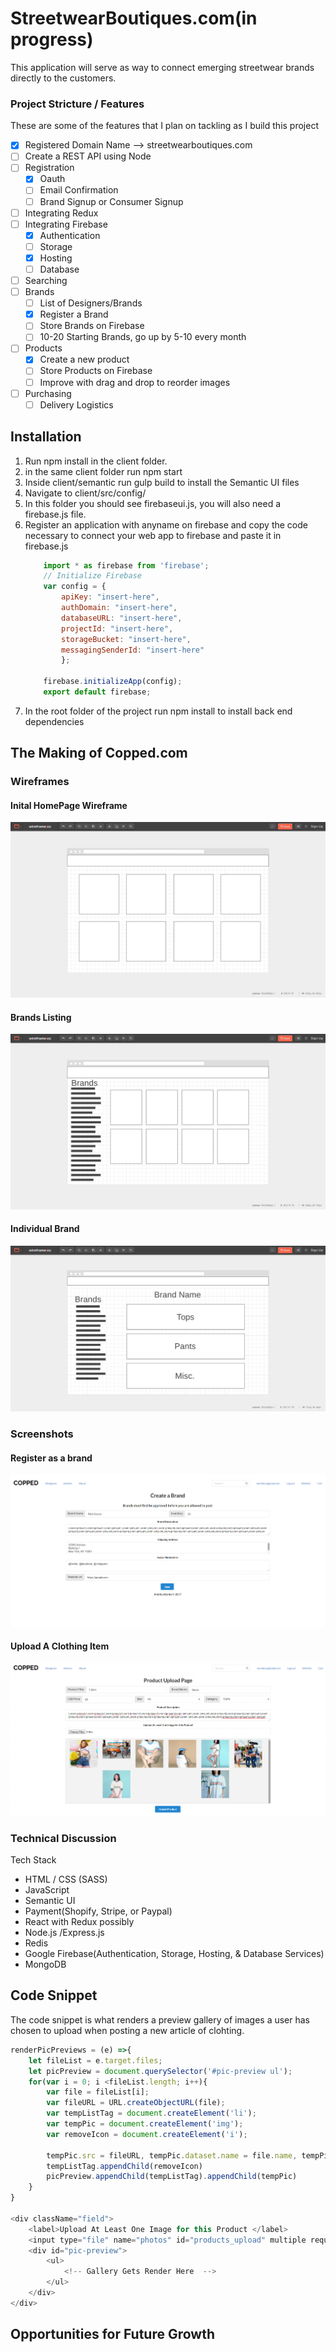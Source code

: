 #  StreetwearBoutiques.com(in progress)

This application will serve as way to connect emerging streetwear brands directly to the customers. 
<!-- ![armoire image](./public/splashimage.png) -->

### Project Stricture / Features
These are some of the features that I plan on tackling as I build this project
- [X] Registered Domain Name --> streetwearboutiques.com
- [ ] Create a REST API using Node
- [ ] Registration
    - [X] Oauth
    - [ ] Email Confirmation
    - [ ] Brand Signup or Consumer Signup
- [ ] Integrating Redux
- [ ] Integrating Firebase
    - [X] Authentication
    - [ ] Storage
    - [X] Hosting 
    - [ ] Database
- [ ] Searching
- [ ] Brands
    - [ ] List of Designers/Brands 
    - [x] Register a Brand 
    - [ ] Store Brands on Firebase 
    - [ ] 10-20 Starting Brands, go up by 5-10 every month
- [ ] Products
    - [x] Create a new product
    - [ ] Store Products on Firebase
    - [ ] Improve with drag and drop to reorder images
- [ ] Purchasing
    - [ ] Delivery Logistics

## Installation 
1. Run npm install in the client folder.
2. in the same client folder run npm start
3. Inside client/semantic run gulp build to install the Semantic UI files
4. Navigate to client/src/config/
5. In this folder you should see firebaseui.js, you will also need a firebase.js file.
6. Register an application with anyname on firebase and copy the code necessary to connect your web app to firebase and paste it in firebase.js
    ```javascript
        import * as firebase from 'firebase';
        // Initialize Firebase
        var config = {
            apiKey: "insert-here",
            authDomain: "insert-here",
            databaseURL: "insert-here",
            projectId: "insert-here",
            storageBucket: "insert-here",
            messagingSenderId: "insert-here"
            };
            
        firebase.initializeApp(config);
        export default firebase;
    ```
7. In the root folder of the project run npm install to install back end dependencies

## The Making of Copped.com

### Wireframes

#### Inital HomePage Wireframe
![Copped Wirefreame Screenshots](./assets/wireframe1.png?raw=true "Copped Wirefreames")

#### Brands Listing
![Copped Wirefreame Screenshots](./assets/wireframe2.png?raw=true "Copped Wirefreames")

#### Individual Brand
![Copped Wirefreame Screenshots](./assets/wireframe3.png?raw=true "Copped Wirefreames")

### Screenshots

#### Register as a brand
![Register As a Brand](./assets/brandCreate.png?raw=true "Brand Create")

#### Upload A Clothing Item
![Upload A Clothing Item](./assets/productCreate.png?raw=true "Product Create")

### Technical Discussion
Tech Stack
* HTML / CSS (SASS)
* JavaScript
* Semantic UI
* Payment(Shopify, Stripe, or Paypal)
* React with Redux possibly
* Node.js /Express.js
* Redis
* Google Firebase(Authentication, Storage, Hosting, & Database Services)
* MongoDB

## Code Snippet

The code snippet is what renders a preview gallery of images a user has chosen to upload when posting a new article of clohting. 

```javascript
renderPicPreviews = (e) =>{
    let fileList = e.target.files;
    let picPreview = document.querySelector('#pic-preview ul');
    for(var i = 0; i <fileList.length; i++){
        var file = fileList[i];
        var fileURL = URL.createObjectURL(file);
        var tempListTag = document.createElement('li');
        var tempPic = document.createElement('img');
        var removeIcon = document.createElement('i');
        
        tempPic.src = fileURL, tempPic.dataset.name = file.name, tempPic.id = i, tempPic.className = 'temp-pic'; 
        tempListTag.appendChild(removeIcon)
        picPreview.appendChild(tempListTag).appendChild(tempPic)
    }
}

<div className="field">
    <label>Upload At Least One Image for this Product </label>
    <input type="file" name="photos" id="products_upload" multiple required onChange={(e)=>this.renderPicPreviews(e)} />
    <div id="pic-preview">
        <ul>
            <!-- Gallery Gets Render Here  -->
        </ul>
    </div>
</div>
```

## Opportunities for Future Growth 